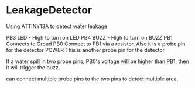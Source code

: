 # LeakageDetector
Using ATTINY13A to detect water leakage


PB3  LED  -  High to turn on LED
PB4  BUZZ -  High to turn on BUZZ
PB1  Connects to Groud
PB0  Connect to PB1 via a resistor, Also it is a probe pin for the detector
POWER  This is another probe pin for the detector


If a water spill in two probe pins, PB0's voltage will be higher than PB1, then it will trigger the buzz.

can connect multiple probe pins to the two pins to detect multiple area.